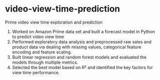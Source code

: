 # video-view-time-prediction
Prime video view time exploration and prediction

1. Worked on Amazon Prime data set and built a forecast model in Python to predict video view time
2. Performed exploratory data analysis and preprocessed raw sales and product data via dealing with missing values, categorical feature encoding and feature scaling.
3. Built linear regression and random forest models and evaluated the models through multiple metrics.
4. Selected the best model based on R² and identified the key factors for view time performance.
